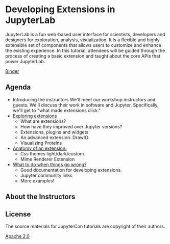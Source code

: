 # Developing Extensions in JupyterLab

JupyterLab is a fun web-based user interface for scientists, developers and designers for exploration, analysis, visualization. It is a flexible and highly extensible set of components that allows users to customize and enhance the existing experience. In this tutorial, attendees will be guided through the process of creating a basic extension and taught about the core APIs that power JupyterLab.


[Binder](https://gke.mybinder.org/v2/gh/deathbeds/_fam/07-25-2020?urlpath=git-pull%3Frepo%3Dhttps%253A%252F%252Fgithub.com%252Fmarthacryan%252Fjupytercon2020-developingextensions%26urlpath%3Dlab%252Ftree%252Fjupytercon2020-developingextensions%README.md%26branch%3Dmaster)


## Agenda

* Introducing the instructors
    We'll meet our workshop instructors and guests. We'll discuss their work in software and Jupyter. Specifically, we'll get to "what made extensions click."
* [Exploring extensions](./notebooks/1-extensions.md.ipynb)
    * What are extensions?
    * How have they improved over Jupyter versions?
    * Extensions, plugins and widgets
    * An advanced extension: DrawIO
    * Visualizing Proteins
* [Anatomy of an extension.](./notebooks/2-anatomy.md.ipynb)
    * Css themes light/dark/custom
    * Mime Renderer Extension
* [What to do when things go wrong?](./notebooks/3-docs-and-debugging.md.ipynb)
    * Good documentation for developing extensions.
    * Jupyter community links
    * More examples!

## About the Instructors



## License

The source materials for JupyterCon tutorials are copyright of their authors.

[Apache 2.0](LICENSE)
